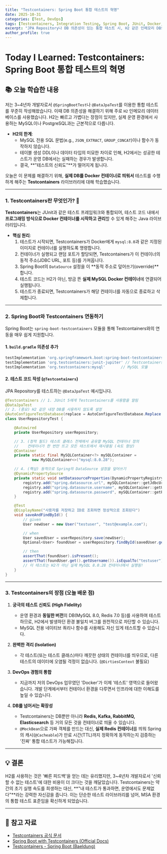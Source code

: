 ```yaml
---
title: "Testcontainers: Spring Boot 통합 테스트의 혁명"
date: 2025-10-31
categories: [Test, DevOps]
tags: [Testcontainers, Integration Testing, Spring Boot, JUnit, Docker, MySQL, TIL]
excerpt: "JPA Repository나 DB 의존성이 있는 통합 테스트 시, H2 같은 인메모리 DB의 한계를 알아보고, Testcontainers를 사용하여 실제 운영 환경과 '동일한' DB(MySQL)를 Docker 컨테이너로 띄워 테스트하는 방법을 학습합니다."
author_profile: true
---
```


# Today I Learned: Testcontainers: Spring Boot 통합 테스트의 혁명

## 📚 오늘 학습한 내용

저는 3~4년차 개발자로서 `@SpringBootTest`나 `@DataJpaTest`를 이용한 통합 테스트를 꾸준히 작성해왔습니다. 이때 DB 의존성을 해결하기 위해 주로 `H2` 인메모리 데이터베이스를 사용했습니다. H2는 빠르고 가볍다는 장점이 있지만, 실제 운영 환경에서 사용하는 MySQL이나 PostgreSQL과는 근본적으로 다릅니다.

-   **H2의 한계**:
    -   MySQL 전용 SQL 문법(e.g., `JSON_EXTRACT`, `GROUP_CONCAT`)이나 함수가 동작하지 않습니다.
    -   테이블 생성 DDL이나 데이터 타입의 미묘한 차이로 인해, H2에서는 성공한 테스트가 운영 DB에서는 실패하는 경우가 발생합니다.
    -   결국, **"테스트의 신뢰도"**가 떨어지게 됩니다.

오늘은 이 문제를 해결하기 위해, **실제 DB를 Docker 컨테이너로 띄워서** 테스트를 수행하게 해주는 **Testcontainers** 라이브러리에 대해 학습했습니다.

---

### 1. **Testcontainers란 무엇인가? 🐳**

**Testcontainers**는 JUnit과 같은 테스트 프레임워크와 통합되어, 테스트 코드 내에서 **프로그래밍 방식으로 Docker 컨테이너를 시작하고 관리**할 수 있게 해주는 Java 라이브러리입니다.

-   **핵심 원리**:
    1.  테스트가 시작되면, Testcontainers가 Docker에게 `mysql:8.0`과 같은 지정된 이미지로 컨테이너를 실행하도록 명령합니다.
    2.  컨테이너가 실행되고 랜덤 포트가 할당되면, Testcontainers가 이 컨테이너의 동적 주소(JDBC URL, 포트 등)를 가져옵니다.
    3.  Spring Boot의 `DataSource` 설정을 이 **동적 주소로 덮어쓰기(override)**합니다.
    4.  테스트 코드는 H2가 아닌, 방금 뜬 **실제 MySQL Docker 컨테이너**에 연결되어 실행됩니다.
    5.  테스트가 종료되면, Testcontainers가 해당 컨테이너를 자동으로 종료하고 삭제합니다.

---

### 2. **Spring Boot와 Testcontainers 연동하기**

Spring Boot는 `spring-boot-testcontainers` 모듈을 통해 Testcontainers와의 연동을 매우 쉽게 지원합니다.

#### **1. `build.gradle` 의존성 추가**
```groovy
testImplementation 'org.springframework.boot:spring-boot-testcontainers'
testImplementation 'org.testcontainers:junit-jupiter' // Testcontainers JUnit 5 지원
testImplementation 'org.testcontainers:mysql'       // MySQL 모듈
```

#### **2. 테스트 코드 작성 (`@Testcontainers`)**
JPA Repository를 테스트하는 `@DataJpaTest` 예시입니다.

```java
@Testcontainers // 1. JUnit 5에게 Testcontainers를 사용함을 알림
@DataJpaTest
// 2. (중요) H2 같은 내장 DB를 사용하지 않도록 설정
@AutoConfigureTestDatabase(replace = AutoConfigureTestDatabase.Replace.NONE) 
class UserRepositoryTest {

    @Autowired
    private UserRepository userRepository;

    // 3. (정적 필드) 테스트 클래스 전체에서 공유할 MySQL 컨테이너 정의
    //    컨테이너가 한 번만 뜨고 모든 테스트에서 재사용됨 (속도 향상)
    @Container
    private static final MySQLContainer<?> mySQLContainer = 
            new MySQLContainer<>("mysql:8.0.28");

    // 4. (핵심) 동적으로 Spring의 DataSource 설정을 덮어쓰기
    @DynamicPropertySource
    private static void setDatasourceProperties(DynamicPropertyRegistry registry) {
        registry.add("spring.datasource.url", mySQLContainer::getJdbcUrl);
        registry.add("spring.datasource.username", mySQLContainer::getUsername);
        registry.add("spring.datasource.password", mySQLContainer::getPassword);
    }

    @Test
    @DisplayName("사용자를 저장하고 ID로 조회하면 정상적으로 조회된다")
    void saveAndFindById() {
        // given
        User newUser = new User("testuser", "test@example.com");

        // when
        User savedUser = userRepository.save(newUser);
        Optional<User> foundUser = userRepository.findById(savedUser.getId());

        // then
        assertThat(foundUser).isPresent();
        assertThat(foundUser.get().getUsername()).isEqualTo("testuser");
        // 이 테스트는 H2가 아닌 실제 MySQL 8.0.28 컨테이너에서 실행됨!
    }
}
```

---

### 3. **Testcontainers의 장점 (오늘 배운 점)**

1.  **궁극의 테스트 신뢰도 (High Fidelity)**
    -   운영 환경과 **동일한 버전**의 DB(MySQL 8.0, Redis 7.0 등)를 사용하여 테스트하므로, H2에서 발생하던 환경 불일치 버그를 원천적으로 차단할 수 있습니다.
    -   MySQL 전용 네이티브 쿼리나 함수를 사용해도 자신 있게 테스트할 수 있습니다.

2.  **완벽한 격리 (Isolation)**
    -   각 테스트(또는 테스트 클래스)마다 깨끗한 상태의 컨테이너를 띄우므로, 다른 테스트의 데이터에 오염될 걱정이 없습니다. (`@DirtiesContext` 불필요)

3.  **DevOps 경험의 통합**
    -   지금까지 저의 DevOps 업무였던 'Docker'가 이제 '테스트' 영역으로 들어왔습니다. 개발 단계에서부터 컨테이너 환경을 다루면서 인프라에 대한 이해도를 높일 수 있습니다.

4.  **DB를 넘어서는 확장성**
    -   Testcontainers는 DB뿐만 아니라 **Redis, Kafka, RabbitMQ, Elasticsearch** 등 거의 모든 것을 컨테이너로 띄울 수 있습니다.
    -   `@MockBean`으로 가짜 객체를 만드는 대신, **실제 Redis 컨테이너**를 띄워 Spring의 캐시(`@Cacheable`)가 만료 시간(TTL)까지 정확하게 동작하는지 검증하는 '진짜' 통합 테스트가 가능해집니다.

---

## 💡 결론

H2를 사용하는 것은 '빠른 피드백'을 얻는 데는 유리했지만, 3~4년차 개발자로서 '신뢰할 수 없는 테스트'에 대한 비용이 더 크다는 것을 깨달았습니다. Testcontainers는 약간의 초기 실행 속도를 희생하는 대신, **"내 테스트가 통과하면, 운영에서도 문제없다"**라는 강력한 자신감을 줍니다. 이는 단순한 테스트 라이브러리를 넘어, MSA 환경의 통합 테스트 표준임을 확신하게 되었습니다.

---

## 🔗 참고 자료

-   [Testcontainers 공식 문서](https://www.testcontainers.org/)
-   [Spring Boot with Testcontainers (Official Docs)](https://docs.spring.io/spring-boot/docs/current/reference/html/features.html#features.testing.testcontainers)
-   [Testcontainers - Spring Boot (Baeldung)](https://www.baeldung.com/spring-boot-testcontainers)